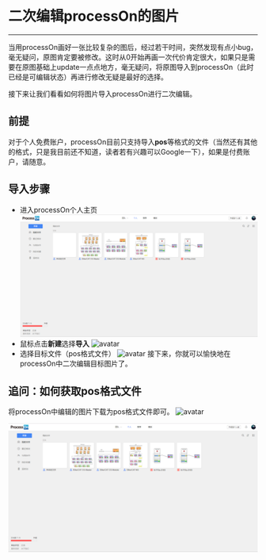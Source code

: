 # 二次编辑processOn的图片
-----------------
当用processOn画好一张比较复杂的图后，经过若干时间，突然发现有点小bug，毫无疑问，原图肯定要被修改。这时从0开始再画一次代价肯定很大，如果只是需要在原图基础上update一点点地方，毫无疑问，将原图导入到processOn（此时已经是可编辑状态）再进行修改无疑是最好的选择。

接下来让我们看看如何将图片导入processOn进行二次编辑。

## 前提
对于个人免费账户，processOn目前只支持导入**pos**等格式的文件（当然还有其他的格式，只是我目前还不知道，读者若有兴趣可以Google一下），如果是付费账户，请随意。

## 导入步骤
- 进入processOn个人主页
![avatar](https://github.com/VincentLee-EN/img/blob/master/processOn_homepage.png)
- 鼠标点击**新建**选择**导入**
![avatar](./screenshot/import_operation.png)
- 选择目标文件（pos格式文件）
![avatar](./screenshot/import_UI.png)
接下来，你就可以愉快地在processOn中二次编辑目标图片了。

## 追问：如何获取pos格式文件
将processOn中编辑的图片下载为pos格式文件即可。
![avatar](./screenshot/dump2pos.png)

![avatar](https://github.com/VincentLee-EN/img/blob/master/processOn_homepage.png)
